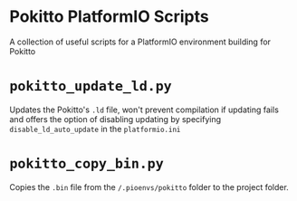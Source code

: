 # Pokitto PlatformIO Scripts

A collection of useful scripts for a PlatformIO environment building for Pokitto

# `pokitto_update_ld.py`

Updates the Pokitto's `.ld` file, won't prevent compilation if updating fails and offers the option of disabling updating by specifying `disable_ld_auto_update` in the `platformio.ini`

# `pokitto_copy_bin.py`

Copies the `.bin` file from the `/.pioenvs/pokitto` folder to the project folder.
